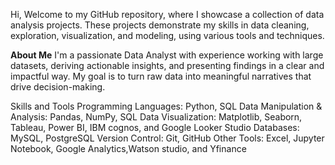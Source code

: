 Hi,
Welcome to my GitHub repository, where I showcase a collection of data analysis projects. 
These projects demonstrate my skills in data cleaning, exploration, visualization, and modeling, using various tools and techniques.

**About Me**
I'm a passionate Data Analyst with experience working with large datasets, deriving actionable insights, 
and presenting findings in a clear and impactful way. My goal is to turn raw data into meaningful narratives that drive decision-making.

Skills and Tools
Programming Languages: Python, SQL
Data Manipulation & Analysis: Pandas, NumPy, SQL
Data Visualization: Matplotlib, Seaborn, Tableau, Power BI, IBM cognos, and Google Looker Studio
Databases: MySQL, PostgreSQL
Version Control: Git, GitHub
Other Tools: Excel, Jupyter Notebook, Google Analytics,Watson studio, and Yfinance
